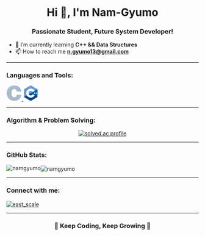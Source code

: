 <h1 align="center">Hi 👋, I'm Nam-Gyumo</h1>
<h3 align="center">Passionate Student, Future System Developer!</h3>

- 🌱 I’m currently learning **C++ && Data Structures**
- 📫 How to reach me **n.gyumo13@gmail.com**

---

<h3 align="left">Languages and Tools:</h3>
<p align="left">
  <a href="https://www.cprogramming.com/" target="_blank" rel="noreferrer">
    <img src="https://raw.githubusercontent.com/devicons/devicon/master/icons/c/c-original.svg" alt="c" width="40" height="40"/>
  </a>
  <a href="https://www.w3schools.com/cpp/" target="_blank" rel="noreferrer">
    <img src="https://raw.githubusercontent.com/devicons/devicon/master/icons/cplusplus/cplusplus-original.svg" alt="cplusplus" width="40" height="40"/>
  </a>
</p>

---

<h3 align="left">Algorithm & Problem Solving:</h3>
<p align="center">
  <a href="https://solved.ac/mjc5433" target="_blank">
    <img src="http://mazassumnida.wtf/api/v2/generate_badge?boj=mjc5433" alt="solved.ac profile" />
  </a>
</p>

---

<h3 align="left">GitHub Stats:</h3>
<p>
  <img align="left" src="https://github-readme-stats.vercel.app/api/top-langs?username=namgyumo&show_icons=true&locale=en&layout=compact&theme=tokyonight" alt="namgyumo" />
</p>

<p>
  <img align="center" src="https://github-readme-stats.vercel.app/api?username=namgyumo&show_icons=true&locale=en&theme=tokyonight" alt="namgyumo" />
</p>

---

<h3 align="left">Connect with me:</h3>
<p align="left">
  <a href="https://instagram.com/east_scale" target="_blank">
    <img align="center" src="https://raw.githubusercontent.com/rahuldkjain/github-profile-readme-generator/master/src/images/icons/Social/instagram.svg" alt="east_scale" height="30" width="40" />
  </a>
</p>

---

<h3 align="center">🚀 Keep Coding, Keep Growing 🚀</h3>
